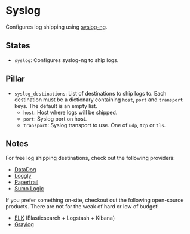 # Syslog

Configures log shipping using [syslog-ng](https://syslog-ng.org/?utm_source=documentation&utm_medium=webhelp&utm_campaign=ose).

## States

- `syslog`: Configures syslog-ng to ship logs.

## Pillar

- `syslog_destinations`: List of destinations to ship logs to. Each destination must be a dictionary containing `host`, `port` and `transport` keys. The default is an empty list.
  - `host`: Host where logs will be shipped.
  - `port`: Syslog port on host.
  - `transport`: Syslog transport to use. One of `udp`, `tcp` or `tls`.

## Notes

For free log shipping destinations, check out the following providers:

- [DataDog](https://www.datadoghq.com)
- [Loggly](https://www.loggly.com/)
- [Papertrail](https://papertrailapp.com/)
- [Sumo Logic](https://www.sumologic.com)

If you prefer something on-site, checkout out the following open-source products. There are not for the weak of hard or low of budget!

- [ELK](https://www.elastic.co/products) (Elasticsearch + Logstash + Kibana)
- [Graylog](https://www.graylog.org/)
